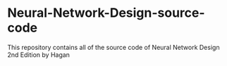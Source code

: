 # Neural-Network-Design-source-code
This repository contains all of the source code of Neural Network Design 2nd Edition by Hagan
